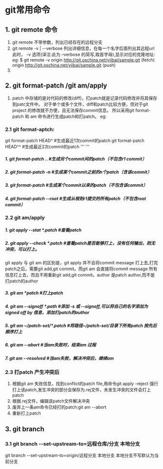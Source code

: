 # git常用命令

## 1. git remote 命令

1. git remote 不带参数，列出已经存在的远程分支
2. git remote -v | --verbose 列出详细信息，在每一个名字后面列出其远程url
   此时， -v 选项(译注:此为 –verbose 的简写,取首字母),显示对应的克隆地址:
   eg:
   $ git remote -v
   origin  http://git.oschina.net/yiibai/sample.git (fetch)
   origin  http://git.oschina.net/yiibai/sample.git (push)
3.

## 2. git format-patch /git am/apply

1. patch 中存储的是对代码的修改(diff)，打patch就是记录代码修改并将其保存到patc文件中。
   对于单个或多个文件，diff和patch比较方便，但对于git project 的修改就不方便，且无法保存commit信息。
   所以采用git format-patch 和 am 命令进行生成patch和打patch。
   eg:[](https://)

### 2.1 git format-aptch:

git format-patch HEAD^  #生成最近1次commit的patch
git format-patch HEAD^^  #生成最近2次commit的patch
'''
'''

##### 1. git format-patch <r1>..<r2> #生成另个commit间的patch（不包含r1 commit）

##### 2. git format-patch -n <r1> #生成某个commit之前的n个patch（含该commit）

##### 3. git format-patch <r1> #生成某个commit以来的patch（不包含该commit）

##### 4. git format-patch --root <r1> #生成从根到r1提交的所有patch（不包含root commit）

### 2.2 git am/apply

##### 1. git apply --stat *.patch   #查看patch

##### 2. git apply --check *.patch  #查看patch是否能够打上，没有任何输出，则无冲突，可以打上。

git apply 与 git am 的区别是，git apply 并不会将commit message 打上去,打完patch之后，需要git add,git commit。而git am 会直接将commit message 所有信息打上去，而且不用重新git add,git commit。author 是patch author,而不是打patch的author

##### 3. git am *patch #打上patch

##### 4. git am --signoff *.path #添加 -s 或 --signoff,可以将自己的名字添加为signed off by 信息，添加打patch的author

##### 5. git am ~/patch-set/*.patch #将路径~/patch-set/目录下所有patch 按先后顺序打上

##### 6. git am --abort #当am失败时，结束am 过程

##### 7. git am --resolved #当am失败，解决冲突后，继续am

### 2.3 打patch 产生冲突后

1. 根据git am 失败信息，找到conflict的patch file,用命令git apply -reject <patch-name> 强行打上该patch,发生冲突的部分会保存为.rej文件，未发生冲突的文件会打上patch
2. 根据.rej文件，编辑该patch文件解决冲突
3. 废弃上一条am命令已经打的patch:git am --abort
4. 重新打上patch

## 3. git branch

### 3.1 git branch --set-upstream-to=远程仓库/分支 本地分支

git branch --set-upstream-to=origin/远程分支 本地分支
本地分支不写默认为当前分支
